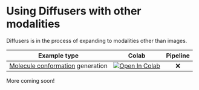 <!--Copyright 2023 The HuggingFace Team. All rights reserved.

Licensed under the Apache License, Version 2.0 (the "License"); you may not use this file except in compliance with
the License. You may obtain a copy of the License at

http://www.apache.org/licenses/LICENSE-2.0

Unless required by applicable law or agreed to in writing, software distributed under the License is distributed on
an "AS IS" BASIS, WITHOUT WARRANTIES OR CONDITIONS OF ANY KIND, either express or implied. See the License for the
specific language governing permissions and limitations under the License.
-->

# Using Diffusers with other modalities

Diffusers is in the process of expanding to modalities other than images.

Example type        | Colab | Pipeline |
:-------------------------:|:-------------------------:|:-------------------------:|
[Molecule conformation](https://www.nature.com/subjects/molecular-conformation#:~:text=Definition,to%20changes%20in%20their%20environment.) generation | [![Open In Colab](https://colab.research.google.com/assets/colab-badge.svg)](https://colab.research.google.com/github/huggingface/notebooks/blob/main/diffusers/geodiff_molecule_conformation.ipynb) | ❌

More coming soon!